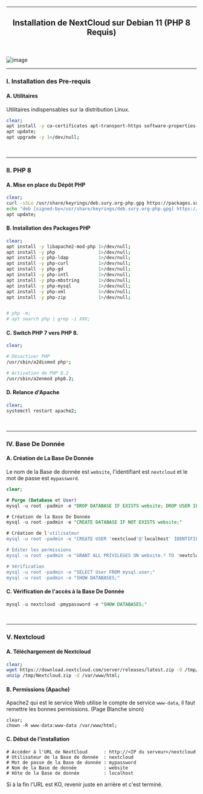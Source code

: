 ------------------------------------------------------------------------------------------------------------------------------------
## <p align='center'> Installation de NextCloud sur Debian 11 (PHP 8 Requis)</p>

<br /> 

![image](https://github.com/dexter74/Linux/assets/35907/a0c5e9cf-1fbe-4f49-a47c-b25de1b949c5)

------------------------------------------------------------------------------------------------------------------------------------
### I. Installation des Pre-requis
#### A. Utilitaires
Utilitaires indispensables sur la distribution Linux.
```bash
clear;
apt install -y ca-certificates apt-transport-https software-properties-common curl wget unzip 1>/dev/null;
apt update;
apt upgrade -y 1>/dev/null;
```
<br />

------------------------------------------------------------------------------------------------------------------------------------
### II. PHP 8
#### A. Mise en place du Dépôt PHP
```bash
clear;
curl -sSLo /usr/share/keyrings/deb.sury.org-php.gpg https://packages.sury.org/php/apt.gpg;
echo "deb [signed-by=/usr/share/keyrings/deb.sury.org-php.gpg] https://packages.sury.org/php/ $(lsb_release -sc) main" > /etc/apt/sources.list.d/php.list;
apt update;
```

#### B. Installation des Packages PHP
```bash
clear;
apt install -y libapache2-mod-php 1>/dev/null;
apt install -y php                1>/dev/null;
apt install -y php-ldap           1>/dev/null;
apt install -y php-curl           1>/dev/null;
apt install -y php-gd             1>/dev/null;
apt install -y php-intl           1>/dev/null;
apt install -y php-mbstring       1>/dev/null;
apt install -y php-mysql          1>/dev/null;
apt install -y php-xml            1>/dev/null;
apt install -y php-zip            1>/dev/null;


# php -m;
# apt search php | grep -i XXX;
```

#### C. Switch PHP 7 vers PHP 8.
```bash
clear;

# Désactiver PHP
/usr/sbin/a2dismod php*;

# Activation de PHP 8.2
/usr/sbin/a2enmod php8.2;
```


#### D. Relance d'Apache
```bash
clear;
systemctl restart apache2;
```

<br />

------------------------------------------------------------------------------------------------------------------------------------
### IV. Base De Donnée
#### A. Création de La Base De Donnée
Le nom de la Base de donnée est `website`, l'identifiant est `nextcloud` et le mot de passe est `mypassword`.
```sql
clear;

# Purge (Database et User)
mysql -u root -padmin -e "DROP DATABASE IF EXISTS website; DROP USER IF EXISTS 'nextcloud'@'localhost';"

# Création de la Base De Donnée
mysql -u root -padmin -e "CREATE DATABASE IF NOT EXISTS website;"

# Création de l'utilisateur
mysql -u root -padmin -e "CREATE USER 'nextcloud'@'localhost' IDENTIFIED BY 'mypassword';"

# Editer les permissions
mysql -u root -padmin -e "GRANT ALL PRIVILEGES ON website.* TO 'nextcloud'@'localhost';FLUSH PRIVILEGES;"

# Vérification
mysql -u root -padmin -e "SELECT User FROM mysql.user;"
mysql -u root -padmin -e "SHOW DATABASES;"
```

#### C. Vérification de l'accès à la Base De Donnée
```sql
mysql -u nextcloud -pmypassword -e "SHOW DATABASES;"
```
<br />

------------------------------------------------------------------------------------------------------------------------------------
### V. Nextcloud
#### A. Téléchargement de Nextcloud
```bash
clear;
wget https://download.nextcloud.com/server/releases/latest.zip -O /tmp/Nextcloud.zip 2>/dev/null;
unzip /tmp/Nextcloud.zip -d /var/www/html;
```

#### B. Permissions (Apache)
Apache2 qui est le service Web utilise le compte de service `www-data`, il faut remettre les bonnes permissions. (Page Blanche sinon) 
```
clear;
chown -R www-data:www-data /var/www/html;
```

#### C. Début de l'installation
```
# Accéder à l'URL de NextCloud      : http://<IP du serveur>/nextcloud
# Utilisateur de la Base de donnée  : nextcloud
# Mot de passe de la Base de donnée : mypassword
# Nom de la Base de donnée          : website
# Hôte de la Base de donnée         : localhost
```

Si à la fin l'URL est KO, revenir juste en arrière et c'est terminé.

